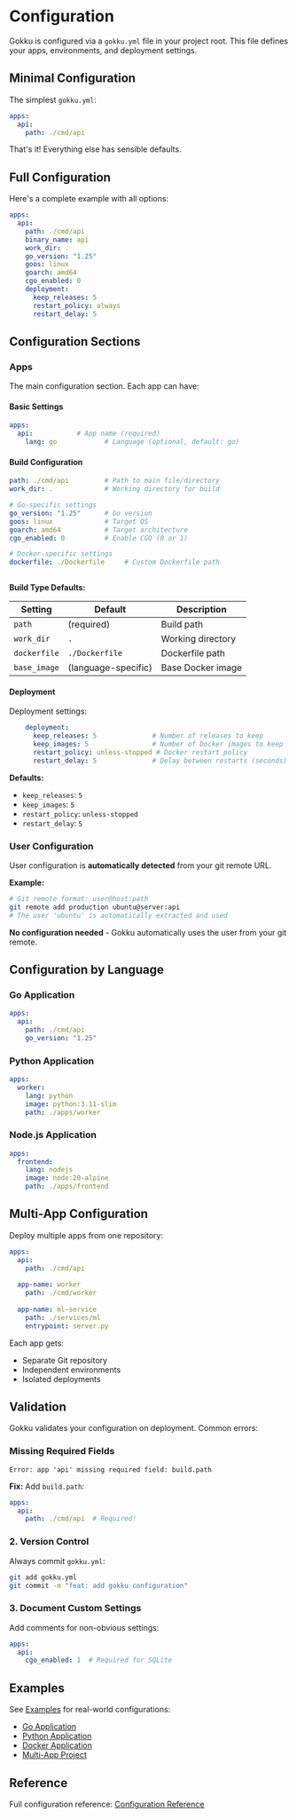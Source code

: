 # Configuration

Gokku is configured via a `gokku.yml` file in your project root. This file defines your apps, environments, and deployment settings.

## Minimal Configuration

The simplest `gokku.yml`:

```yaml
apps:
  api:
    path: ./cmd/api
```

That's it! Everything else has sensible defaults.

## Full Configuration

Here's a complete example with all options:

```yaml
apps:
  api:
    path: ./cmd/api
    binary_name: api
    work_dir: .
    go_version: "1.25"
    goos: linux
    goarch: amd64
    cgo_enabled: 0
    deployment:
      keep_releases: 5
      restart_policy: always
      restart_delay: 5
```

## Configuration Sections

### Apps

The main configuration section. Each app can have:

#### Basic Settings

```yaml
apps:
  api:           # App name (required)
    lang: go            # Language (optional, default: go)
```

#### Build Configuration

```yaml
path: ./cmd/api         # Path to main file/directory
work_dir: .             # Working directory for build

# Go-specific settings
go_version: "1.25"      # Go version
goos: linux             # Target OS
goarch: amd64           # Target architecture
cgo_enabled: 0          # Enable CGO (0 or 1)

# Docker-specific settings
dockerfile: ./Dockerfile     # Custom Dockerfile path
      
```

**Build Type Defaults:**

| Setting | Default | Description |
|---------|---------|-------------|
| `path` | (required) | Build path |
| `work_dir` | `.` | Working directory |
| `dockerfile` | `./Dockerfile` | Dockerfile path |
| `base_image` | (language-specific) | Base Docker image |


#### Deployment

Deployment settings:

```yaml
    deployment:
      keep_releases: 5              # Number of releases to keep
      keep_images: 5                # Number of Docker images to keep
      restart_policy: unless-stopped # Docker restart policy
      restart_delay: 5              # Delay between restarts (seconds)
```

**Defaults:**
- `keep_releases`: `5`
- `keep_images`: `5`
- `restart_policy`: `unless-stopped`
- `restart_delay`: `5`

### User Configuration

User configuration is **automatically detected** from your git remote URL.

**Example:**
```bash
# Git remote format: user@host:path
git remote add production ubuntu@server:api
# The user 'ubuntu' is automatically extracted and used
```

**No configuration needed** - Gokku automatically uses the user from your git remote.

## Configuration by Language

### Go Application

```yaml
apps:
  api:
    path: ./cmd/api
    go_version: "1.25"
```

### Python Application

```yaml
apps:
  worker:
    lang: python
    image: python:3.11-slim
    path: ./apps/worker
```

### Node.js Application

```yaml
apps:
  frontend:
    lang: nodejs
    image: node:20-alpine
    path: ./apps/frontend
```

## Multi-App Configuration

Deploy multiple apps from one repository:

```yaml
apps:
  api:
    path: ./cmd/api
  
  app-name: worker
    path: ./cmd/worker
  
  app-name: ml-service
    path: ./services/ml
    entrypoint: server.py
```

Each app gets:
- Separate Git repository
- Independent environments
- Isolated deployments

## Validation

Gokku validates your configuration on deployment. Common errors:

### Missing Required Fields

```
Error: app 'api' missing required field: build.path
```

**Fix:** Add `build.path`:

```yaml
apps:
  api:
    path: ./cmd/api  # Required!
```

### 2. Version Control

Always commit `gokku.yml`:

```bash
git add gokku.yml
git commit -m "feat: add gokku configuration"
```

### 3. Document Custom Settings

Add comments for non-obvious settings:

```yaml
apps:
  api:
    cgo_enabled: 1  # Required for SQLite
```

## Examples

See [Examples](/examples/) for real-world configurations:

- [Go Application](/examples/go-app)
- [Python Application](/examples/python-app)
- [Docker Application](/examples/docker-app)
- [Multi-App Project](/examples/multi-app)

## Reference

Full configuration reference: [Configuration Reference](/reference/configuration)

